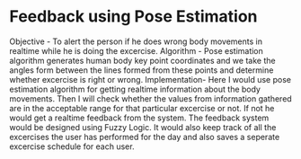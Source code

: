 # Feedback using Pose Estimation
Objective - To alert the person if he does wrong body movements in realtime while he is doing the excercise.
Algorithm - Pose estimation algorithm generates human body key point coordinates and we take the angles form between the lines formed from these points and determine whether excercise is right or wrong.
Implementation- Here I would use pose estimation algorithm for getting realtime information about the body movements. Then I will check whether the values from information gathered are in the acceptable range for that particular excercise or not. If not he would get a realtime feedback from the system. The feedback system would be designed using Fuzzy Logic. It would also keep track of all the excercises the user has performed for the day and also saves a seperate excercise schedule for each user.
